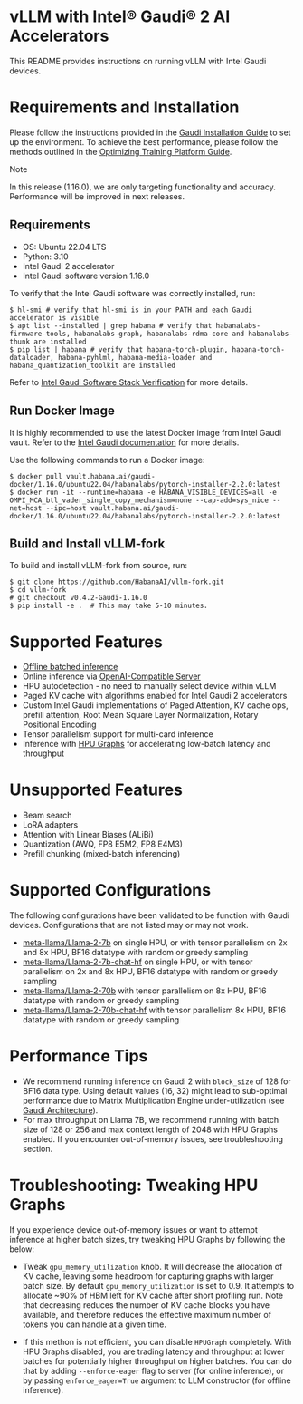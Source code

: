 # vLLM with Intel® Gaudi® 2 AI Accelerators

This README provides instructions on running vLLM with Intel Gaudi devices.

Requirements and Installation
==============================

Please follow the instructions provided in the [Gaudi Installation Guide](https://docs.habana.ai/en/latest/Installation_Guide/index.html) 
to set up the environment. To achieve the best performance, please follow the methods outlined in the
[Optimizing Training Platform Guide](https://docs.habana.ai/en/latest/PyTorch/Model_Optimization_PyTorch/Optimization_in_Training_Platform.html). 

> [!NOTE]
> In this release (1.16.0), we are only targeting functionality and
> accuracy. Performance will be improved in next releases.

Requirements
-------------

-   OS: Ubuntu 22.04 LTS
-   Python: 3.10
-   Intel Gaudi 2 accelerator 
-   Intel Gaudi software version 1.16.0

To verify that the Intel Gaudi software was correctly installed, run:

``` {.console}
$ hl-smi # verify that hl-smi is in your PATH and each Gaudi accelerator is visible
$ apt list --installed | grep habana # verify that habanalabs-firmware-tools, habanalabs-graph, habanalabs-rdma-core and habanalabs-thunk are installed
$ pip list | habana # verify that habana-torch-plugin, habana-torch-dataloader, habana-pyhlml, habana-media-loader and habana_quantization_toolkit are installed
```

Refer to [Intel Gaudi Software Stack Verification](https://docs.habana.ai/en/latest/Installation_Guide/SW_Verification.html#platform-upgrade) for more details.

Run Docker Image
------------------

It is highly recommended to use the latest Docker image from Intel
Gaudi vault. Refer to the [Intel Gaudi documentation](https://docs.habana.ai/en/latest/Installation_Guide/Bare_Metal_Fresh_OS.html#pull-prebuilt-containers) for more details.

Use the following commands to run a Docker image:

``` {.console}
$ docker pull vault.habana.ai/gaudi-docker/1.16.0/ubuntu22.04/habanalabs/pytorch-installer-2.2.0:latest
$ docker run -it --runtime=habana -e HABANA_VISIBLE_DEVICES=all -e OMPI_MCA_btl_vader_single_copy_mechanism=none --cap-add=sys_nice --net=host --ipc=host vault.habana.ai/gaudi-docker/1.16.0/ubuntu22.04/habanalabs/pytorch-installer-2.2.0:latest
 ```

Build and Install vLLM-fork
-----------------------------

To build and install vLLM-fork from source, run:

``` {.console}
$ git clone https://github.com/HabanaAI/vllm-fork.git
$ cd vllm-fork
# git checkout v0.4.2-Gaudi-1.16.0
$ pip install -e .  # This may take 5-10 minutes.
```

Supported Features
==================

-   [Offline batched inference](https://docs.vllm.ai/en/latest/getting_started/quickstart.html#offline-batched-inference)
-   Online inference via [OpenAI-Compatible Server](https://docs.vllm.ai/en/latest/getting_started/quickstart.html#openai-compatible-server)
-   HPU autodetection - no need to manually select device within vLLM
-   Paged KV cache with algorithms enabled for Intel Gaudi 2
    accelerators
-   Custom Intel Gaudi implementations of Paged Attention, KV cache ops,
    prefill attention, Root Mean Square Layer Normalization, Rotary
    Positional Encoding
-   Tensor parallelism support for multi-card inference
-   Inference with [HPU
    Graphs](https://docs.habana.ai/en/latest/PyTorch/Inference_on_PyTorch/Inference_Using_HPU_Graphs.html)
    for accelerating low-batch latency and throughput


Unsupported Features
====================

-   Beam search
-   LoRA adapters
-   Attention with Linear Biases (ALiBi)
-   Quantization (AWQ, FP8 E5M2, FP8 E4M3)
-   Prefill chunking (mixed-batch inferencing)


Supported Configurations
========================

The following configurations have been validated to be function with Gaudi devices. Configurations that are not listed may or may not work.

-   [meta-llama/Llama-2-7b](https://huggingface.co/meta-llama/Llama-2-7b)
    on single HPU, or with tensor parallelism on 2x and 8x HPU, BF16
    datatype with random or greedy sampling
-   [meta-llama/Llama-2-7b-chat-hf](https://huggingface.co/meta-llama/Llama-2-7b-chat-hf)
    on single HPU, or with tensor parallelism on 2x and 8x HPU, BF16
    datatype with random or greedy sampling
-   [meta-llama/Llama-2-70b](https://huggingface.co/meta-llama/Llama-2-70b)
    with tensor parallelism on 8x HPU, BF16 datatype with random
    or greedy sampling
-   [meta-llama/Llama-2-70b-chat-hf](https://huggingface.co/meta-llama/Llama-2-70b-chat-hf)
    with tensor parallelism 8x HPU, BF16 datatype with random
    or greedy sampling



Performance Tips
================

-   We recommend running inference on Gaudi 2 with
    `block_size` of 128 for BF16 data type. Using default
    values (16, 32) might lead to sub-optimal performance due to Matrix
    Multiplication Engine under-utilization (see [Gaudi
    Architecture](https://docs.habana.ai/en/latest/Gaudi_Overview/Gaudi_Architecture.html)).
-   For max throughput on Llama 7B, we recommend running with batch size
    of 128 or 256 and max context length of 2048 with HPU Graphs enabled.
    If you encounter out-of-memory issues, see troubleshooting section.

Troubleshooting: Tweaking HPU Graphs
====================================

If you experience device out-of-memory issues or want to attempt inference at higher batch sizes, try tweaking HPU Graphs by following the below: 

-  Tweak `gpu_memory_utilization` knob. It
   will decrease the allocation of KV cache, leaving some headroom for
   capturing graphs with larger batch size. By default `gpu_memory_utilization` is set to 0.9.
   It attempts to allocate \~90% of HBM left for KV cache after short
   profiling run. Note that decreasing reduces the number of KV
   cache blocks you have available, and therefore reduces the effective
   maximum number of tokens you can handle at a given time.

-  If this methon is not efficient, you can disable `HPUGraph` completely. With
   HPU Graphs disabled, you are trading latency and throughput at lower
   batches for potentially higher throughput on higher batches. You can do
   that by adding `--enforce-eager` flag to server (for
   online inference), or by passing `enforce_eager=True`
   argument to LLM constructor (for offline inference).
